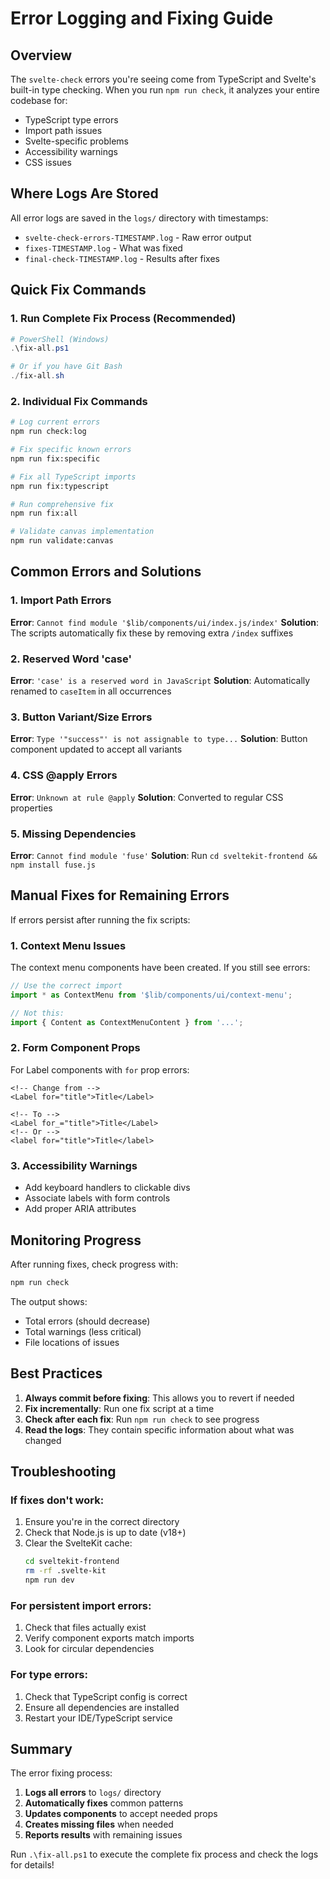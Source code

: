 # Error Logging and Fixing Guide

## Overview

The `svelte-check` errors you're seeing come from TypeScript and Svelte's built-in type checking. When you run `npm run check`, it analyzes your entire codebase for:
- TypeScript type errors
- Import path issues
- Svelte-specific problems
- Accessibility warnings
- CSS issues

## Where Logs Are Stored

All error logs are saved in the `logs/` directory with timestamps:
- `svelte-check-errors-TIMESTAMP.log` - Raw error output
- `fixes-TIMESTAMP.log` - What was fixed
- `final-check-TIMESTAMP.log` - Results after fixes

## Quick Fix Commands

### 1. Run Complete Fix Process (Recommended)
```powershell
# PowerShell (Windows)
.\fix-all.ps1

# Or if you have Git Bash
./fix-all.sh
```

### 2. Individual Fix Commands
```bash
# Log current errors
npm run check:log

# Fix specific known errors
npm run fix:specific

# Fix all TypeScript imports
npm run fix:typescript

# Run comprehensive fix
npm run fix:all

# Validate canvas implementation
npm run validate:canvas
```

## Common Errors and Solutions

### 1. Import Path Errors
**Error**: `Cannot find module '$lib/components/ui/index.js/index'`
**Solution**: The scripts automatically fix these by removing extra `/index` suffixes

### 2. Reserved Word 'case'
**Error**: `'case' is a reserved word in JavaScript`
**Solution**: Automatically renamed to `caseItem` in all occurrences

### 3. Button Variant/Size Errors
**Error**: `Type '"success"' is not assignable to type...`
**Solution**: Button component updated to accept all variants

### 4. CSS @apply Errors
**Error**: `Unknown at rule @apply`
**Solution**: Converted to regular CSS properties

### 5. Missing Dependencies
**Error**: `Cannot find module 'fuse'`
**Solution**: Run `cd sveltekit-frontend && npm install fuse.js`

## Manual Fixes for Remaining Errors

If errors persist after running the fix scripts:

### 1. Context Menu Issues
The context menu components have been created. If you still see errors:
```typescript
// Use the correct import
import * as ContextMenu from '$lib/components/ui/context-menu';

// Not this:
import { Content as ContextMenuContent } from '...';
```

### 2. Form Component Props
For Label components with `for` prop errors:
```svelte
<!-- Change from -->
<Label for="title">Title</Label>

<!-- To -->
<Label for_="title">Title</Label>
<!-- Or -->
<label for="title">Title</label>
```

### 3. Accessibility Warnings
- Add keyboard handlers to clickable divs
- Associate labels with form controls
- Add proper ARIA attributes

## Monitoring Progress

After running fixes, check progress with:
```bash
npm run check
```

The output shows:
- Total errors (should decrease)
- Total warnings (less critical)
- File locations of issues

## Best Practices

1. **Always commit before fixing**: This allows you to revert if needed
2. **Fix incrementally**: Run one fix script at a time
3. **Check after each fix**: Run `npm run check` to see progress
4. **Read the logs**: They contain specific information about what was changed

## Troubleshooting

### If fixes don't work:
1. Ensure you're in the correct directory
2. Check that Node.js is up to date (v18+)
3. Clear the SvelteKit cache:
   ```bash
   cd sveltekit-frontend
   rm -rf .svelte-kit
   npm run dev
   ```

### For persistent import errors:
1. Check that files actually exist
2. Verify component exports match imports
3. Look for circular dependencies

### For type errors:
1. Check that TypeScript config is correct
2. Ensure all dependencies are installed
3. Restart your IDE/TypeScript service

## Summary

The error fixing process:
1. **Logs all errors** to `logs/` directory
2. **Automatically fixes** common patterns
3. **Updates components** to accept needed props
4. **Creates missing files** when needed
5. **Reports results** with remaining issues

Run `.\fix-all.ps1` to execute the complete fix process and check the logs for details!
